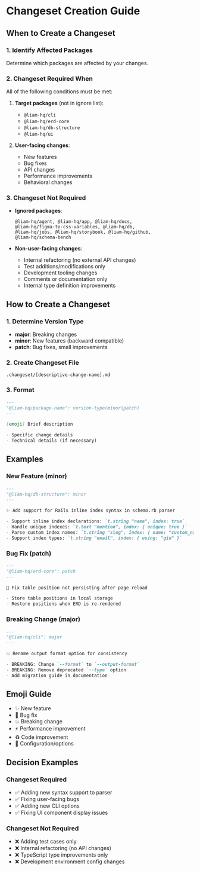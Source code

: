 # Changeset Creation Guide

## When to Create a Changeset

### 1. Identify Affected Packages

Determine which packages are affected by your changes.

### 2. Changeset Required When

All of the following conditions must be met:

1. **Target packages** (not in ignore list):
   - `@liam-hq/cli`
   - `@liam-hq/erd-core`
   - `@liam-hq/db-structure`
   - `@liam-hq/ui`

2. **User-facing changes**:
   - New features
   - Bug fixes
   - API changes
   - Performance improvements
   - Behavioral changes

### 3. Changeset Not Required

- **Ignored packages**:
  ```
  @liam-hq/agent, @liam-hq/app, @liam-hq/docs,
  @liam-hq/figma-to-css-variables, @liam-hq/db,
  @liam-hq/jobs, @liam-hq/storybook, @liam-hq/github,
  @liam-hq/schema-bench
  ```

- **Non-user-facing changes**:
  - Internal refactoring (no external API changes)
  - Test additions/modifications only
  - Development tooling changes
  - Comments or documentation only
  - Internal type definition improvements

## How to Create a Changeset

### 1. Determine Version Type

- **major**: Breaking changes
- **minor**: New features (backward compatible)
- **patch**: Bug fixes, small improvements

### 2. Create Changeset File

```
.changeset/[descriptive-change-name].md
```

### 3. Format

```markdown
---
"@liam-hq/package-name": version-type(minor|patch)
---

[emoji] Brief description

- Specific change details
- Technical details (if necessary)
```

## Examples

### New Feature (minor)
```markdown
---
"@liam-hq/db-structure": minor
---

✨ Add support for Rails inline index syntax in schema.rb parser

- Support inline index declarations: `t.string "name", index: true`
- Handle unique indexes: `t.text "mention", index: { unique: true }`
- Parse custom index names: `t.string "slug", index: { name: "custom_name" }`
- Support index types: `t.string "email", index: { using: "gin" }`
```

### Bug Fix (patch)
```markdown
---
"@liam-hq/erd-core": patch
---

🐛 Fix table position not persisting after page reload

- Store table positions in local storage
- Restore positions when ERD is re-rendered
```

### Breaking Change (major)
```markdown
---
"@liam-hq/cli": major
---

💥 Rename output format option for consistency

- BREAKING: Change `--format` to `--output-format`
- BREAKING: Remove deprecated `--type` option
- Add migration guide in documentation
```

## Emoji Guide

- ✨ New feature
- 🐛 Bug fix
- 💥 Breaking change
- ⚡ Performance improvement
- ♻️ Code improvement
- 🔧 Configuration/options

## Decision Examples

### Changeset Required
- ✅ Adding new syntax support to parser
- ✅ Fixing user-facing bugs
- ✅ Adding new CLI options
- ✅ Fixing UI component display issues

### Changeset Not Required
- ❌ Adding test cases only
- ❌ Internal refactoring (no API changes)
- ❌ TypeScript type improvements only
- ❌ Development environment config changes